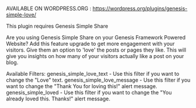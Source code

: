 AVAILABLE ON WORDPRESS.ORG : https://wordpress.org/plugins/genesis-simple-love/

This plugin requires Genesis Simple Share

Are you using Genesis Simple Share on your Genesis Framework Powered Website? Add this feature upgrade to get more engagement with your visitors. Give them an option to 'love' the posts or pages they like. This will give you insights on how many of your visitors actually like a post on your blog.

Available Filters:
genesis_simple_love_text - Use this filter if you want to change the "Love" text.
genesis_simple_love_message - Use this filter if you want to change the "Thank You for loving this!" alert message.
genesis_simple_loved - Use this filter if you want to change the "You already loved this. Thanks!" alert message.
